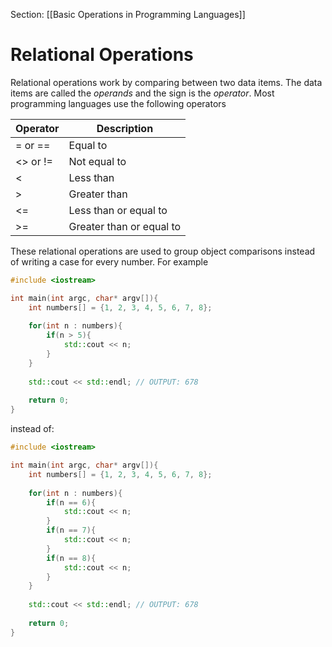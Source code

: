Section: [[Basic Operations in Programming Languages]]

# Relational Operations
Relational operations work by comparing between two data items. The data items are called the *operands* and the sign is the *operator*.
Most programming languages use the following operators

| Operator | Description |
|----------|-------------|
| = or == | Equal to |
|<> or != | Not equal to|
| < | Less than |
| > | Greater than |
| <= | Less than or equal to |
| >= | Greater than or equal to |

These relational operations are used to group object comparisons instead of writing a case for every number.
For example
```cpp
#include <iostream>

int main(int argc, char* argv[]){
	int numbers[] = {1, 2, 3, 4, 5, 6, 7, 8};
	
	for(int n : numbers){
		if(n > 5){
			std::cout << n;
		}
	}
	
	std::cout << std::endl; // OUTPUT: 678
	
	return 0;
}
```

instead of:
```cpp
#include <iostream>

int main(int argc, char* argv[]){
	int numbers[] = {1, 2, 3, 4, 5, 6, 7, 8};
	
	for(int n : numbers){
		if(n == 6){
			std::cout << n;
		}
		if(n == 7){
			std::cout << n;
		}
		if(n == 8){
			std::cout << n;
		}
	}
	
	std::cout << std::endl; // OUTPUT: 678
	
	return 0;
}
```
